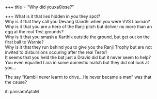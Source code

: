 +++
title = "Why did youxa0lose?"

+++
What is it that lies hidden in you they spot?  
Why is it that they call you Devang Gandhi when you were VVS Laxman?  
Why is it that you are a hero of the Ranji pitch but deliver no more
than an egg at the real Test grounds?  
Why is it that you smash a Karthik outside the ground, but get out on
the first ball to Warnie?  
Why is it that they run behind you to give you the Ranji Trophy but are
not invited to disbursions occuring after the real Tests?  
It seems that you held the bat just a Dravid did but it never seem to
help?  
You even equalled Lara in some domestic match but they did not look at
you…

The say “Kambli never learnt to drive…He never became a man” was that
the cause?

iti parisamAptaM
